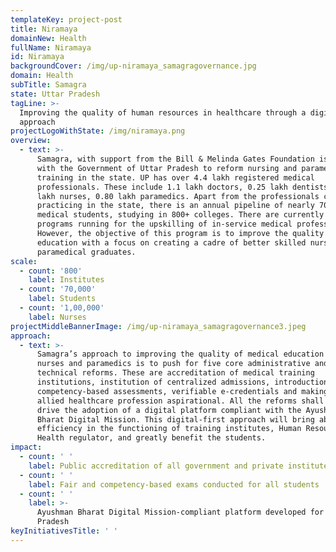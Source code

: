 ```yaml
---
templateKey: project-post
title: Niramaya
domainNew: Health
fullName: Niramaya
id: Niramaya
backgroundCover: /img/up-niramaya_samagragovernance.jpg
domain: Health
subTitle: Samagra
state: Uttar Pradesh
tagLine: >-
  Improving the quality of human resources in healthcare through a digital-first
  approach
projectLogoWithState: /img/niramaya.png
overview:
  - text: >-
      Samagra, with support from the Bill & Melinda Gates Foundation is working
      with the Government of Uttar Pradesh to reform nursing and paramedical
      training in the state. UP has over 4.4 lakh registered medical
      professionals. These include 1.1 lakh doctors, 0.25 lakh dentists, 2.29
      lakh nurses, 0.80 lakh paramedics. Apart from the professionals currently
      practicing in the state, there is an annual pipeline of nearly 70,000
      medical students, studying in 800+ colleges. There are currently many
      programs running for the upskilling of in-service medical professionals.
      However, the objective of this program is to improve the quality medical
      education with a focus on creating a cadre of better skilled nursing and
      paramedical graduates.
scale:
  - count: '800'
    label: Institutes
  - count: '70,000'
    label: Students
  - count: '1,00,000'
    label: Nurses
projectMiddleBannerImage: /img/up-niramaya_samagragovernance3.jpeg
approach:
  - text: >-
      Samagra’s approach to improving the quality of medical education for
      nurses and paramedics is to push for five core administrative and
      technical reforms. These are accreditation of medical training
      institutions, institution of centralized admissions, introduction of
      competency-based assessments, verifiable e-credentials and making the
      allied healthcare profession aspirational. All the reforms shall also
      drive the adoption of a digital platform compliant with the Ayushman
      Bharat Digital Mission. This digital-first approach will bring about
      efficiency in the functioning of training institutes, Human Resources in
      Health regulator, and greatly benefit the students.
impact:
  - count: ' '
    label: Public accreditation of all government and private institutes
  - count: ' '
    label: Fair and competency-based exams conducted for all students
  - count: ' '
    label: >-
      Ayushman Bharat Digital Mission-compliant platform developed for Uttar
      Pradesh
keyInitiativesTitle: ' '
---
```


